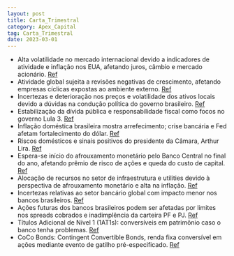 ```yaml
---
layout: post
title: Carta_Trimestral
category: Apex_Capital
tag: Carta_Trimestral
date: 2023-03-01
---
```


- Alta volatilidade no mercado internacional devido a indicadores de atividade e inflação nos EUA, afetando juros, câmbio e mercado acionário.
<a href="#" onclick="search_on_pdf('mercado reduziu a probabilidade dos riscos de cauda que levariam a um fortalecimento do dólar (deter')">Ref</a>
- Atividade global sujeita a revisões negativas de crescimento, afetando empresas cíclicas expostas ao ambiente externo.
<a href="#" onclick="search_on_pdf('prêmio de risco de ações que se encontra elevado (bolsa está barata), e a queda do custo de capital ')">Ref</a>
- Incertezas e deterioração nos preços e volatilidade dos ativos locais devido a dúvidas na condução política do governo brasileiro.
<a href="#" onclick="search_on_pdf('assim, a incerteza produzida pelas declarações de autoridades acerca do regime monetário torna mais ')">Ref</a>
- Estabilização da dívida pública e responsabilidade fiscal como focos no governo Lula 3.
<a href="#" onclick="search_on_pdf('governo e, como consequência, deterioração nos preços e volatilidade dos ativos locais. O foco centr')">Ref</a>
- Inflação doméstica brasileira mostra arrefecimento; crise bancária e Fed afetam fortalecimento do dólar.
<a href="#" onclick="search_on_pdf('mercado reduziu a probabilidade dos riscos de cauda que levariam a um fortalecimento do dólar (deter')">Ref</a>
- Riscos domésticos e sinais positivos do presidente da Câmara, Arthur Lira.
<a href="#" onclick="search_on_pdf('mas vemos sinais positivos do presidente da Câmara, Arthur Lira, inibindo estas iniciativas. A refor')">Ref</a>
- Espera-se início do afrouxamento monetário pelo Banco Central no final do ano, afetando prêmio de risco de ações e queda do custo de capital.
<a href="#" onclick="search_on_pdf('produzir um aperto nas condições de crédito nos próximos trimestres. Isso deve contribuir, por sua v')">Ref</a>
- Alocação de recursos no setor de infraestrutura e utilities devido à perspectiva de afrouxamento monetário e alta na inflação.
<a href="#" onclick="search_on_pdf('setor de infraestrutura, que vemos boas perspectivas à frente.  Estávamos sub alocados no setor de ')">Ref</a>
- Incertezas relativas ao setor bancário global com impacto menor nos bancos brasileiros.
<a href="#" onclick="search_on_pdf('2) Mesmo se marcarmos a mercado todos os títulos que os bancos brasileiros carregam no balanço class')">Ref</a>
- Ações futuras dos bancos brasileiros podem ser afetadas por limites nos spreads cobrados e inadimplência da carteira PF e PJ.
<a href="#" onclick="search_on_pdf('impacto na curva de juros e nos mercados acionário e de câmbio. Na sequência, a crise de liquidez de')">Ref</a>
- Títulos Adicional de Nível 1 (1AT1s): conversíveis em patrimônio caso o banco tenha problemas.
<a href="#" onclick="search_on_pdf('1AT1s: Títulos Adicional de Nível 1 - são uma forma de título conversível contingente, que pode ser ')">Ref</a>
- CoCo Bonds: Contingent Convertible Bonds, renda fixa conversível em ações mediante evento de gatilho pré-especificado.
<a href="#" onclick="search_on_pdf('instrumento de renda fixa que é conversível em ações se ocorrer um evento de gatilho pré-especificad')">Ref</a>
